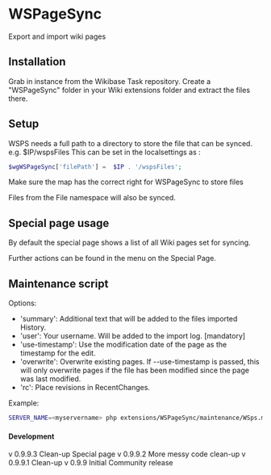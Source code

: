# WSPageSync
Export and import wiki pages

## Installation
Grab in instance from the Wikibase Task repository. Create a "WSPageSync" folder in your Wiki extensions folder and extract the files there.

## Setup
WSPS needs a full path to a directory to store the file that can be synced. e.g. $IP/wspsFiles
This can be set in the localsettings as  : 
```php
$wgWSPageSync['filePath'] =  $IP . '/wspsFiles';
```
Make sure the map has the correct right for WSPageSync to store files


Files from the File namespace will also be synced.


## Special page usage
By default the special page shows a list of all Wiki pages set for syncing.

Further actions can be found in the menu on the Special Page.

## Maintenance script
Options:

- 'summary': Additional text that will be added to the files imported History.
- 'user': Your username. Will be added to the import log. [mandatory]
- 'use-timestamp': Use the modification date of the page as the timestamp for the edit.
- 'overwrite': Overwrite existing pages. If --use-timestamp is passed, this will only overwrite pages if the file has been modified since the page was last modified.
- 'rc': Place revisions in RecentChanges.

Example:
```bash
SERVER_NAME=<myservername> php extensions/WSPageSync/maintenance/WSps.maintenance.php --user 'Maintenance script' --rc --summary 'Fill database' --overwrite

```

#### Development

v 0.9.9.3 Clean-up Special page
v 0.9.9.2 More messy code clean-up
v 0.9.9.1 Clean-up
v 0.9.9 Initial Community release